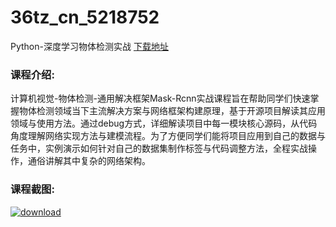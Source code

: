 # 36tz_cn_5218752
Python-深度学习物体检测实战
[下载地址](http://www.36tz.cn/article/5218752 "下载地址")
### 课程介绍:
计算机视觉-物体检测-通用解决框架Mask-Rcnn实战课程旨在帮助同学们快速掌握物体检测领域当下主流解决方案与网络框架构建原理，基于开源项目解读其应用领域与使用方法。通过debug方式，详细解读项目中每一模块核心源码，从代码角度理解网络实现方法与建模流程。为了方便同学们能将项目应用到自己的数据与任务中，实例演示如何针对自己的数据集制作标签与代码调整方法，全程实战操作，通俗讲解其中复杂的网络架构。

### 课程截图:
[![download](http://36tz.cn/muke_img/2021_03_2-4.png "下载地址")](http://www.36tz.cn "下载地址")
